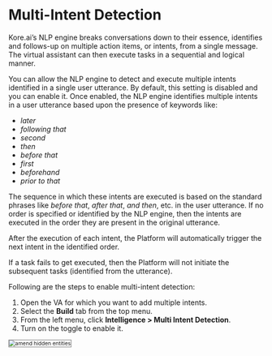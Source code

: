 # Multi-Intent Detection

Kore.ai’s NLP engine breaks conversations down to their essence, identifies and follows-up on multiple action items, or intents, from a single message. The virtual assistant can then execute tasks in a sequential and logical manner.

You can allow the NLP engine to detect and execute multiple intents identified in a single user utterance. By default, this setting is disabled and you can enable it. Once enabled, the NLP engine identifies multiple intents in a user utterance based upon the presence of keywords like:

* _later_
* _following that_
* _second_
* _then_
* _before that_
* _first_
* _beforehand_
* _prior to that_

The sequence in which these intents are executed is based on the standard phrases like _before that_, _after that_, _and then_, etc. in the user utterance. If no order is specified or identified by the NLP engine, then the intents are executed in the order they are present in the original utterance.

After the execution of each intent, the Platform will automatically trigger the next intent in the identified order.

If a task fails to get executed, then the Platform will not initiate the subsequent tasks (identified from the utterance).

Following are the steps to enable multi-intent detection:



1. Open the VA for which you want to add multiple intents.
2. Select the **Build** tab from the top menu.
3. From the left menu, click **Intelligence **>** Multi Intent Detection**.
4. Turn on the toggle to enable it.
<img src="../images/multi-intent-detection-toggle.png" alt="amend hidden entities" title="amend hidden entities" style="border: 1px solid gray; zoom:75%;">